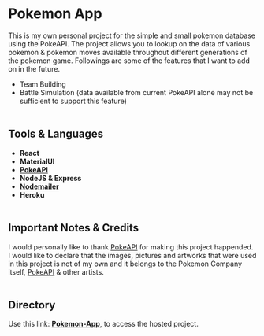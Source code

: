 # **Pokemon App**
This is my own personal project for the simple and small pokemon database using the PokeAPI. The project allows you to lookup on the data of various pokemon & pokemon moves available throughout different generations of the pokemon game. Followings are some of the features that I want
to add on in the future.
- Team Building
- Battle Simulation (data available from current PokeAPI alone may not be sufficient to support this feature)
<br><br>

## **Tools & Languages**
- **React**
- **MaterialUI**
- **[PokeAPI](https://pokeapi.co/)**
- **NodeJS & Express**
- **[Nodemailer](https://nodemailer.com/about/)**
- **Heroku**
<br><br>

## **Important Notes & Credits**
I would personally like to thank [PokeAPI](https://pokeapi.co/) for making this project happended. I would like to declare that the images, pictures and artworks that were used in this project is not of my own and it belongs to the Pokemon Company itself, [PokeAPI](https://pokeapi.co/) & other artists.
<br><br>

## **Directory**
Use this link: **[Pokemon-App](https://pokemonsampleproject.herokuapp.com/)**, to access the hosted project.





